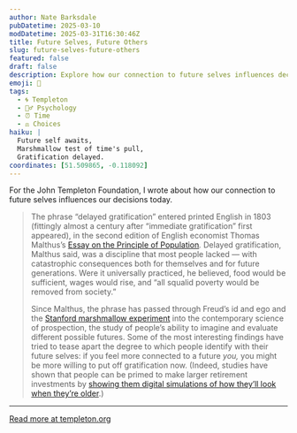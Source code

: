 ```yaml
---
author: Nate Barksdale
pubDatetime: 2025-03-10
modDatetime: 2025-03-31T16:30:46Z
title: Future Selves, Future Others
slug: future-selves-future-others
featured: false
draft: false
description: Explore how our connection to future selves influences decisions today, from Malthus's theories to modern psychological experiments.
emoji: 🔮
tags:
  - 🌀 Templeton
  - 🧘‍♂️ Psychology
  - ⏰ Time
  - ⚖️ Choices
haiku: |
  Future self awaits,  
  Marshmallow test of time's pull,  
  Gratification delayed.
coordinates: [51.509865, -0.118092]
---
```


For the John Templeton Foundation, I wrote about how our connection to future selves influences our decisions today.

> The phrase “delayed gratification” entered printed English in 1803 (fittingly almost a century after “immediate gratification” first appeared), in the second edition of English economist Thomas Malthus’s [Essay on the Principle of Population](https://archive.org/details/principleessayon00maltrich/page/n7/mode/2up)_._ Delayed gratification, Malthus said, was a discipline that most people lacked — with catastrophic consequences both for themselves and for future generations. Were it universally practiced, he believed, food would be sufficient, wages would rise, and “all squalid poverty would be removed from society.”
>
> Since Malthus, the phrase has passed through Freud’s id and ego and the [Stanford marshmallow experiment](http://home.cerge-ei.cz/lanchava/Literature_part1/5.%20Time%20Preferences/marshmallow.pdf) into the contemporary science of prospection, the study of people’s ability to imagine and evaluate different possible futures. Some of the most interesting findings have tried to tease apart the degree to which people identify with their future selves: if you feel more connected to a future _you,_ you might be more willing to put off gratification now. (Indeed, studies have shown that people can be primed to make larger retirement investments by [showing them digital simulations of how they’ll look when they’re older](https://pmc.ncbi.nlm.nih.gov/articles/PMC3949005/).)

---

[Read more at templeton.org](https://www.templeton.org/news/future-selves-future-others)

